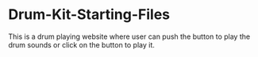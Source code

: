 # Drum-Kit-Starting-Files

This is a drum playing website where user can push the button to play the drum sounds or click on the button to play it.
